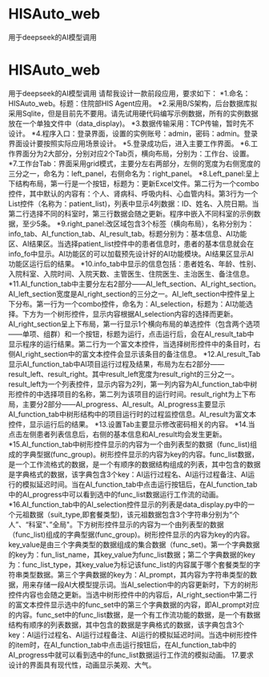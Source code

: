# HISAuto_web
用于deepseek的AI模型调用
# HISAuto_web
用于deepseek的AI模型调用
请帮我设计一款前段应用，要求如下：
*1.命名：HISAuto_web。标题：住院部HIS Agent应用。
*2.采用B/S架构，后台数据库拟采用Sqlite，但是目前先不要用。请先试用硬代码编写示例数据，所有的实例数据放在一个单独文件中（data_display)。
*3.数据传输采用：TCP传输，暂时先不设计。
*4.程序入口：登录界面，设置的实例账号：admin，密码：admin。登录界面设计要按照实际应用场景设计。
*5.登录成功后，进入主要工作界面。
*6.工作界面分为2大部分，分别对应2个Tab页，横向布局，分别为：工作台、设置。
*7.工作台Tab：界面采用grid模式，主要分左右两部分，左侧的宽度为右侧宽度的三分之一，命名为：left_panel，右侧命名为：right_panel。
*8.Left_panel:呈上下结构布局，第一行是一个按钮，标题为：更新Excel文件。第二行为一个combo控件，其中默认的内容有：个人、肾病科、呼吸内科、心血管内科。第3行为一个List控件（名称为：patient_list)，列表中显示4列数据：ID、姓名、入院日期。当第二行选择不同的科室时，第三行数据会随之更新。程序中嵌入不同科室的示例数据，至少5条。
*9.right_panel:改区域包含3个标签（横向布局），名称分别为：info_tab、AI_function_tab、AI_result_tab。标题分别为：基本信息、AI功能区、AI结果区。当选择patient_list控件中的患者信息时，患者的基本信息就会在info_fo中显示。AI功能区的可以加载预先设计好的AI功能模块。AI结果区显示AI功能区运行后的结果。
*10.info_tab中显示的信息包括：患者姓名、年龄、性别、入院科室、入院时间、入院天数、主管医生、住院医生、主治医生、备注信息。
*11.AI_function_tab中主要分左右2部分——AI_left_section、AI_right_section。AI_left_section宽度是AI_right_section的三分之一。AI_left_section中控件呈上下分布。第一行为一个combo控件，命名为：AI_selection，标题为：AI功能选择。下方为一个树形控件，显示内容根据AI_selection内容的选择而更新。AI_right_section呈上下布局，第一行显示1个横向布局的单选控件（包含两个选项——单项、组群）和一个按钮，标题为运行，点击运行后，会在AI_result_tab中显示程序的运行结果。第二行为一个富文本控件，当选择树形控件中的条目时，右侧AI_right_section中的富文本控件会显示该条目的备注信息。
*12.AI_result_Tab显示AI_function_tab中AI项目运行过程及结果，布局为左右2部分——result_left、result_right。其中result_left宽度为result_right的三分之一。result_left为一个列表控件，显示内容为2列，第一列内容为AI_function_tab中树形控件的中选择项目的名称，第二列为该项目的运行时间。result_right为上下布局，主要分2部分——AI_progress、AI_result。AI_progress主要显示AI_function_tab中树形结构中的项目运行时的过程监控信息。AI_result为富文本控件，显示运行后的结果。
*13.设置Tab主要显示修改密码相关的内容。
*14.当点击左侧患者列表信息后，右侧的基本信息和AI_result均会发生更新。
*15.AI_function_tab中树形控件显示的内容为一个由列表型的数据（func_list)组成的字典型据(func_group)。树形控件显示的内容为key的内容。func_list数据，是一个工作流格式的数据，是一个有顺序的数据结构组成的列表，其中包含的数据是字典格式的数据，该字典包含3个key：AI运行过程名、AI运行过程备注、AI运行的模拟延迟时间。当在AI_function_tab中点击运行按钮后，在AI_function_tab中的AI_progress中可以看到选中的func_list数据运行工作流的动画。
*16.AI_function_tab中的AI_selection控件显示的列表是data_display.py中的一个元祖数据（suit_type,即套餐类型)，该元祖数据包含3个字符串分别为“个人”、“科室"、”全局"。下方树形控件显示的内容为一个由列表型的数据（func_list)组成的字典型据(func_group)。树形控件显示的内容为key的内容。key_value是由三个字典类型的数据组成的集合数据（func_set)。第一个字典数据的key为：fun_list_name，其key_value为func_list数据；第二个字典数据的key为：func_list_type，其key_value为标记该func_list的内容属于哪个套餐类型的字符串类型数据。第三个字典数据的key为：AI_prompt，其内容为字符串类型的数据，用来存储一段AI大模型提示词。当AI_selection中的内容更新时，下方的树形控件内容也会随之更新。当选中树形控件中的内容后，AI_right_section中第二行的富文本控件显示选中的func_set中的第三个字典数据的内容，即AI_prompt对应的内容。func_set中的func_list数据，是一个有工作流功能的数据，是一个有数据结构有顺序的列表数据，其中包含的数据是字典格式的数据，该字典包含3个key：AI运行过程名、AI运行过程备注、AI运行的模拟延迟时间。当选中树形控件的item时，在AI_function_tab中点击运行按钮后，在AI_function_tab中的AI_progress中就可以看到选中的func_list数据运行工作流的模拟动画。
17.要求设计的界面具有现代性，动画显示美观、大气。
